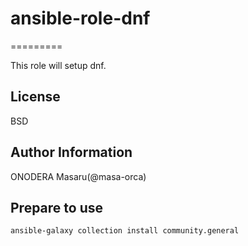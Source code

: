 # ansible-role-dnf
=========

This role will setup dnf.

License
-------

BSD

Author Information
------------------

ONODERA Masaru(@masa-orca)


## Prepare to use
```
ansible-galaxy collection install community.general
```
